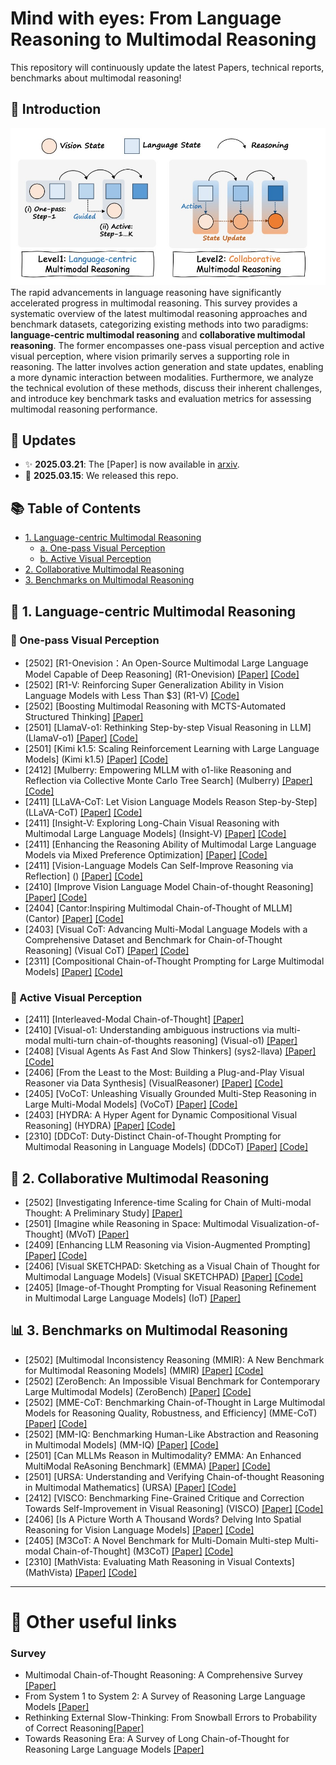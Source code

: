 # Mind with eyes: From Language Reasoning to Multimodal Reasoning

This repository will continuously update the latest Papers, technical reports, benchmarks about multimodal reasoning!

## 🎇 Introduction
![](assets/Overview.jpg)
The rapid advancements in language reasoning have significantly accelerated progress in multimodal reasoning. This survey provides a systematic overview of the latest multimodal reasoning approaches and benchmark datasets, categorizing existing methods into two paradigms: **language-centric multimodal reasoning** and **collaborative multimodal reasoning**. The former encompasses one-pass visual perception and active visual perception, where vision primarily serves a supporting role in reasoning. The latter involves action generation and state updates, enabling a more dynamic interaction between modalities. Furthermore, we analyze the technical evolution of these methods, discuss their inherent challenges, and introduce key benchmark tasks and evaluation metrics for assessing multimodal reasoning performance.

## 📢 Updates

- ✨ **2025.03.21**: The [Paper] is now available in [arxiv]().
- 🚀 **2025.03.15**: We released this repo.

## 📚 Table of Contents
- [1. Language-centric Multimodal Reasoning](#1-language-centric-multimodal-reasoning)
  - [a. One-pass Visual Perception](#a-one-pass-visual-perception)
  - [b. Active Visual Perception](#b-active-visual-perception)
- [2. Collaborative Multimodal Reasoning](#2-collaborative-multimodal-reasoning)
- [3. Benchmarks on Multimodal Reasoning](#3-benchmarks-on-multimodal-reasoning)


## 📖  1. Language-centric Multimodal Reasoning

### 📝  One-pass Visual Perception
* [2502] [R1-Onevision：An Open-Source Multimodal Large Language Model Capable of Deep Reasoning] (R1-Onevision) [[Paper]](https://yangyi-vai.notion.site/r1-onevision) [[Code]](https://github.com/Fancy-MLLM/R1-Onevision)
* [2502] [R1-V: Reinforcing Super Generalization Ability in Vision Language Models with Less Than $3] (R1-V) [[Code]](https://github.com/Deep-Agent/R1-V)
* [2502] [Boosting Multimodal Reasoning with MCTS-Automated Structured Thinking] [[Paper]](https://arxiv.org/abs/2502.02339)
* [2501] [LlamaV-o1: Rethinking Step-by-step Visual Reasoning in LLM] (LlamaV-o1) [[Paper]](https://arxiv.org/abs/2501.06186) [[Code]](https://github.com/mbzuai-oryx/LlamaV-o1)
* [2501] [Kimi k1.5: Scaling Reinforcement Learning with Large Language Models] (Kimi k1.5) [[Paper]](https://arxiv.org/abs/2501.12599) [[Code]](https://github.com/moonshotai/kimi-k1.5)
* [2412] [Mulberry: Empowering MLLM with o1-like Reasoning and Reflection via Collective Monte Carlo Tree Search] (Mulberry) [[Paper]](https://arxiv.org/abs/2412.18319) [[Code]](https://github.com/HJYao00/Mulberry)
* [2411] [LLaVA-CoT: Let Vision Language Models Reason Step-by-Step] (LLaVA-CoT) [[Paper]](https://arxiv.org/abs/2411.10440) [[Code]](https://github.com/PKU-YuanGroup/LLaVA-CoT)
* [2411] [Insight-V: Exploring Long-Chain Visual Reasoning with Multimodal Large Language Models] (Insight-V) [[Paper]](https://arxiv.org/abs/2411.14432) [[Code]](https://github.com/dongyh20/Insight-V)
* [2411] [Enhancing the Reasoning Ability of Multimodal Large Language Models via Mixed Preference Optimization] [[Paper]](https://arxiv.org/abs/2411.10442) [[Code]](https://github.com/OpenGVLab/InternVL/tree/main/internvl_chat/shell/internvl2.0_mpo)
* [2411] [Vision-Language Models Can Self-Improve Reasoning via Reflection] () [[Paper]](https://arxiv.org/abs/2411.00855) [[Code]](https://github.com/njucckevin/MM-Self-Improve)
* [2410] [Improve Vision Language Model Chain-of-thought Reasoning] [[Paper]](https://arxiv.org/abs/2410.16198) [[Code]](https://github.com/riflezhang/llava-reasoner-dpo)
* [2404] [Cantor:Inspiring Multimodal Chain-of-Thought of MLLM] (Cantor) [[Paper]](https://arxiv.org/abs/2404.16033) [[Code]](https://github.com/ggg0919/cantor)
* [2403] [Visual CoT: Advancing Multi-Modal Language Models  with a Comprehensive Dataset and Benchmark for Chain-of-Thought Reasoning] (Visual CoT) [[Paper]](https://arxiv.org/abs/2403.16999) [[Code]](https://github.com/deepcs233/Visual-CoT)
* [2311] [Compositional Chain-of-Thought Prompting for Large Multimodal Models] [[Paper]](https://arxiv.org/abs/2311.17076) [[Code]](https://github.com/chancharikmitra/ccot)

### 📝  Active Visual Perception
* [2411] [Interleaved-Modal Chain-of-Thought] [[Paper]](https://arxiv.org/abs/2411.19488)
* [2410] [Visual-o1: Understanding ambiguous instructions via multi-modal multi-turn chain-of-thoughts reasoning] (Visual-o1) [[Paper]](https://arxiv.org/abs/2410.03321)
* [2408] [Visual Agents As Fast And Slow Thinkers] (sys2-llava) [[Paper]](https://arxiv.org/abs/2408.08862) [[Code]](https://github.com/guangyans/sys2-llava)
* [2406] [From the Least to the Most: Building a Plug-and-Play Visual Reasoner via  Data Synthesis] (VisualReasoner) [[Paper]](https://arxiv.org/abs/2406.19934) [[Code]](https://github.com/steven-ccq/VisualReasoner)
* [2405] [VoCoT: Unleashing Visually Grounded Multi-Step Reasoning in Large Multi-Modal Models] (VoCoT) [[Paper]](https://arxiv.org/abs/2405.16919) [[Code]](https://github.com/RupertLuo/VoCoT)
* [2403] [HYDRA: A Hyper Agent for Dynamic Compositional Visual Reasoning] (HYDRA) [[Paper]](https://www.ecva.net/[Paper]s/eccv_2024/[Paper]s_ECCV/[Paper]s/03012.pdf) [[Code]](https://github.com/ControlNet/HYDRA)
* [2310] [DDCoT: Duty-Distinct Chain-of-Thought Prompting for Multimodal Reasoning in Language Models] (DDCoT) [[Paper]](https://arxiv.org/abs/2310.16436) [[Code]](https://github.com/SooLab/DDCOT)

## 🚀  2. Collaborative Multimodal Reasoning
* [2502] [Investigating Inference-time Scaling for Chain of Multi-modal Thought: A Preliminary Study] [[Paper]](https://arxiv.org/abs/2502.11514)
* [2501] [Imagine while Reasoning in Space: Multimodal Visualization-of-Thought] (MVoT) [[Paper]](https://arxiv.org/abs/2501.07542)
* [2409] [Enhancing LLM Reasoning via Vision-Augmented Prompting] [[Paper]](https://arxiv.org/html/2409.13980v1) [[Code]](https://cvr-llm.github.io/)
* [2406] [Visual SKETCHPAD: Sketching as a Visual Chain of Thought for Multimodal Language Models] (Visual SKETCHPAD) [[Paper]](https://arxiv.org/abs/2406.09403) [[Code]](https://github.com/Yushi-Hu/VisualSketchpad)
* [2405] [Image-of-Thought Prompting for Visual Reasoning Refinement in Multimodal Large Language Models] (IoT) [[Paper]](https://arxiv.org/abs/2405.13872)

## 📊  3. Benchmarks on Multimodal Reasoning
* [2502] [Multimodal Inconsistency Reasoning (MMIR): A New Benchmark for Multimodal Reasoning Models] (MMIR) [[Paper]](https://arxiv.org/abs/2502.16033) [[Code]](https://github.com/eric-ai-lab/MMIR)
* [2502] [ZeroBench: An Impossible Visual Benchmark for Contemporary Large Multimodal Models] (ZeroBench) [[Paper]](https://arxiv.org/abs/2502.09696) [[Code]](https://github.com/jonathan-roberts1/zerobench)
* [2502] [MME-CoT: Benchmarking Chain-of-Thought in Large Multimodal Models for Reasoning Quality, Robustness, and Efficiency] (MME-CoT) [[Paper]](https://arxiv.org/abs/2502.09621) [[Code]](https://github.com/CaraJ7/MME-CoT)
* [2502] [MM-IQ: Benchmarking Human-Like Abstraction and Reasoning in Multimodal Models] (MM-IQ) [[Paper]](https://arxiv.org/abs/2502.00698) [[Code]](https://github.com/AceCHQ/MMIQ)
* [2501] [Can MLLMs Reason in Multimodality? EMMA: An Enhanced MultiModal ReAsoning Benchmark] (EMMA) [[Paper]](https://arxiv.org/abs/2501.05444) [[Code]](https://github.com/hychaochao/EMMA)
* [2501] [URSA: Understanding and Verifying Chain-of-thought Reasoning in Multimodal Mathematics] (URSA) [[Paper]](https://arxiv.org/abs/2501.04686) [[Code]](https://github.com/URSA-MATH/URSA-MATH)
* [2412] [VISCO: Benchmarking Fine-Grained Critique and Correction Towards Self-Improvement in Visual Reasoning] (VISCO) [[Paper]](https://arxiv.org/abs/2412.02172) [[Code]](https://github.com/PlusLabNLP/VISCO)
* [2406] [Is A Picture Worth A Thousand Words? Delving Into Spatial Reasoning for Vision Language Models] [[Paper]](https://arxiv.org/abs/2406.14852) [[Code]](https://github.com/jiayuww/SpatialEval)
* [2405] [M3CoT: A Novel Benchmark for Multi-Domain Multi-step Multi-modal Chain-of-Thought] (M3CoT) [[Paper]](https://arxiv.org/abs/2405.16473) [[Code]](https://github.com/LightChen233/M3CoT)
* [2310] [MathVista: Evaluating Math Reasoning in Visual Contexts] (MathVista) [[Paper]](https://arxiv.org/abs/2310.02255) [[Code]](https://github.com/lupantech/MathVista)

---
# 🔗 Other useful links
### Survey
- Multimodal Chain-of-Thought Reasoning: A Comprehensive Survey [[Paper]](https://arxiv.org/pdf/2503.12605)
- From System 1 to System 2: A Survey of Reasoning Large Language Models [[Paper]](https://arxiv.org/abs/2502.17419)
- Rethinking External Slow-Thinking: From Snowball Errors to Probability of Correct Reasoning[[Paper]](https://arxiv.org/abs/2501.15602)
- Towards Reasoning Era: A Survey of Long Chain-of-Thought for Reasoning Large Language Models [[Paper]](https://arxiv.org/abs/2503.09567)
